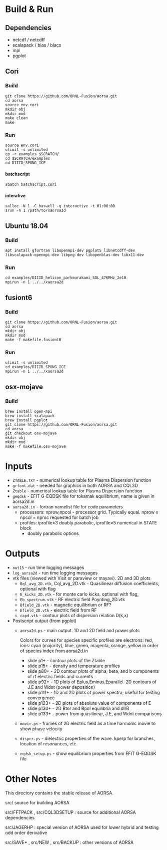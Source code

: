 # Build & Run
## Dependencies

* netcdf / netcdff
* scalapack / blas / blacs
* mpi
* pgplot

## Cori
### Build
```
git clone https://github.com/ORNL-Fusion/aorsa.git
cd aorsa
source env.cori
mkdir obj
mkdir mod
make clean
make
```
### Run
```
source env.cori
ulimit -s unlimited
cp -r examples $SCRATCH/
cd $SCRATCH/examples
cd DIIID_SPONG_ICE
```
#### batchscript
```
sbatch batchscript.cori
```
#### interative
```
salloc -N 1 -C haswell -q interactive -t 01:00:00
srun -n 1 /path/to/xaorsa2d
```

## Ubuntu 18.04
### Build
```
apt install gfortran libopenmpi-dev pgplot5 libnetcdff-dev libscalapack-openmpi-dev libpng-dev libopenblas-dev libx11-dev
```
### Run
```
cd examples/DIIID_helicon_parkmurakami_SOL_476MHz_2e18
mpirun -n 1 ../../xaorsa2d
```

## fusiont6
### Build
```
git clone https://github.com/ORNL-Fusion/aorsa.git
cd aorsa
mkdir obj
mkdir mod
make -f makefile.fusiont6
```
### Run
```
ulimit -s unlimited
cd examples/DIIID_SPONG_ICE
mpirun -n 1 ../../xaorsa2d
```

## osx-mojave
### Build
```
brew install open-mpi
brew install scalapack
brew install pgplot
git clone https://github.com/ORNL-Fusion/aorsa.git
cd aorsa
git checkout osx-mojave
mkdir obj
mkdir mod
make -f makefile.osx-mojave
```

# Inputs
  - `ZTABLE.TXT` - numerical lookup table for Plasma Dispersion function 
  - `grfont.dat` - needed for graphics in both AORSA and CQL3D
  - `Ztable` - numerical lookup table for Plasma Dispersion function
  - `geqdsk` - EFIT G-EQDSK file for tokamak equilibrium, name is given in aorsa2d.in
  - `aorsa2d.in` - fortran namelist file for code parameters
    + processors: nprow,npcol - processor grid. Typically equal. nprow x npcol = nproc requested for batch job
    + profiles: iprofile=3 doubly parabolic, iprofile=5 numerical in STATE block
      - doubly parabolic options

# Outputs
  - `out15` - run time logging messages
  - `log_aorsa2d` - run time logging messages
  - vtk files (viewed with Visit or paraview or mayavi). 2D and 3D plots
    - `Bql_avg_2D.vtk`, Cql_avg_2D.vtk - Quasilinear diffusion coefficients, optional with flag
    - `E_kicks_2D.vtk` - for monte carlo kicks. optional with flag, 
    - `Eb_spectrum.vtk` - RF electric field Poynting_2D.vtk
    - `Bfield_2D.vtk` - magnetic equilibrium or RF?
    - `Efield_2D.vtk`  - electric field from RF 
    - `capd.vtk` - contour plots of dispersion relation D(k,x)
  - Postscript output (from pgplot)
    - `aorsa2d.ps` - main output. 1D and 2D field and power plots
    
      Colors for curves for species specific profiles are electrons: red, ions: cyan (majority), blue, green, magenta, orange, yellow 
      in order of species index from aorsa2d.in
      + slide p1+  - contour plots of the Ztable
      + slide p15+ - density and temperature profiles
      + slide p80+ - 2D contour plots of alpha, beta, and b components of rf electric fields and currents
      + slide p92+ - 1D plots of Eplus,Eminus,Eparallel. 2D contours of J.E and Wdot (power deposition)
      + slide p111+ - 1D and 2D plots of power spectra; useful for testing convergence
      + slide p123+ - 2D plots of absolute value of components of E
      + slide p130+ - 2D Btor and Bpol equilibria and dl/B
      + slide p133+ - power from quasilinear, J.E, and Wdot comparisons
    - `movie.ps` - frames of 2D electric field as a time harmonic movie to show phase velocity
    - `disper.ps` - dielectric properties of the wave. kperp for branches, location of resonances, etc.
    - `eqdsk_setup.ps` - show equilibrium properties from EFIT G-EQDSK file

# Other Notes
This directory contains the stable release of AORSA. 

src/ source for building AORSA

src/FFTPACK , src/CQL3DSETUP : source for additional AORSA dependencies

src/JAGERHP : special version of AORSA used for lower hybrid and testing odd order derivative

src/SAVE* , src/NEW , src/BACKUP : other versions of AORSA


